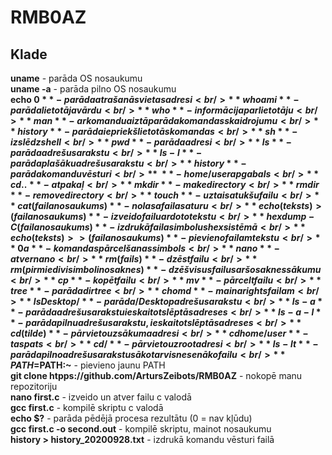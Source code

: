 # RMB0AZ
## Klade <br/>
**uname** - parāda OS nosaukumu<br/>
**uname -a** - parāda pilno OS nosaukumu<br/>
**echo $0** - parāda atrašanās vietas adresi<br/>
**whoami** - parāda lietotāja vārdu<br/>
**who** - informācija par lietotāju<br/>
**man** - ar komandu aiz tā parāda komandas skaidrojumu<br/>
**history** - parāda iepriekš lietotās komandas<br/>
**sh** - izslēdz shell<br/>
**pwd** - parāda adresi<br/>
**ls** - parāda adrešu sarakstu<br/>
**ls -l** - parāda plašāku adrešu sarakstu<br/>
**history** - parāda komandu vēsturi<br/>
**~** - home/user apgabals<br/>
**cd ..** - atpakaļ<br/>
**mkdir** - make directory<br/>
**rmdir** - remove directory<br/>
**touch** - uztaisa tukšu failu<br/>
**cat (faila nosaukums)** - nolasa faila saturu<br/>
**echo (teksts) > (faila nosaukums)** - izveido failu ar doto tekstu<br/>
**hexdump -C (faila nosaukums)** - izdrukā faila simbolus hex sistēmā<br/>
**echo (teksts) >> (faila nosaukums)** - pievieno failam tekstu<br/>
**0a** - komandas pārcelšanas simbols<br/>
**nano** - atver nano<br/>
**rm (fails)** - dzēst failu<br/>
**rm (pirmie divi simboli no saknes)** - dzēš visus failus ar šo saknes sākumu<br/>
**cp** - kopēt failu<br/>
**mv** - pārcelt failu<br/>
**tree** - parāda dir tree<br/>
**chomd** - maina rights failam<br/>
**ls Desktop/** - parāda /Desktop adrešu sarakstu<br/>
**ls -a** - parāda adrešu sarakstu ieskaitot slēptās adreses<br/>
**ls -a -l** - parāda pilnu adrešu sarakstu, ieskaitot slēptās adreses<br/>
**cd (tilde)** - pārvieto uz sākuma adresi<br/>
**cd home/user** - tas pats<br/>
**cd /** - pārvieto uz root adresi<br/>
**ls -lt** - parāda pilno adrešu sarakstu sākot ar visnesenāko failu<br/>
**PATH=$PATH:~** - pievieno jaunu PATH<br/>
**git clone htpps://github.com/ArtursZeibots/RMB0AZ** - nokopē manu repozitoriju<br/>
**nano first.c** - izveido un atver failu c valodā<br/>
**gcc first.c** - kompilē skriptu c valodā<br/>
**echo $?** - parāda pēdējā procesa rezultātu (0 =  nav kļūdu)<br/>
**gcc first.c -o second.out** - kompilē skriptu, mainot nosaukumu<br/>
**history > history_20200928.txt** - izdrukā komandu vēsturi failā<br/>


